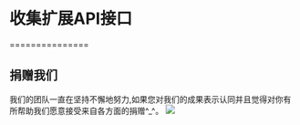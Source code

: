 # 收集扩展API接口
===============

## 捐赠我们

我们的团队一直在坚持不懈地努力,如果您对我们的成果表示认同并且觉得对你有所帮助我们愿意接受来自各方面的捐赠^_^。
![](http://viptv.vfeng.xyz/img/wxpay.89771fd4.png) 